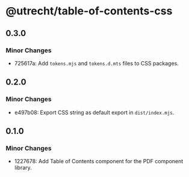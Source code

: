 # @utrecht/table-of-contents-css

## 0.3.0

### Minor Changes

- 725617a: Add `tokens.mjs` and `tokens.d.mts` files to CSS packages.

## 0.2.0

### Minor Changes

- e497b08: Export CSS string as default export in `dist/index.mjs`.

## 0.1.0

### Minor Changes

- 1227678: Add Table of Contents component for the PDF component library.
